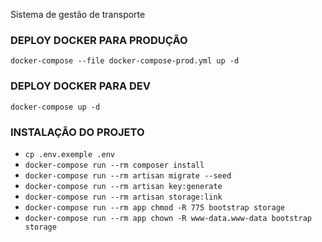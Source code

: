 


Sistema de gestão de transporte

### DEPLOY DOCKER PARA PRODUÇÃO

`docker-compose --file docker-compose-prod.yml up -d`

### DEPLOY DOCKER PARA DEV

`docker-compose up -d`

### INSTALAÇÃO DO PROJETO

- `cp .env.exemple .env`
- `docker-compose run --rm composer install`
- `docker-compose run --rm artisan migrate --seed`
- `docker-compose run --rm artisan key:generate`
- `docker-compose run --rm artisan storage:link`
- `docker-compose run --rm app chmod -R 775 bootstrap storage`
- `docker-compose run --rm app chown -R www-data.www-data bootstrap storage`
